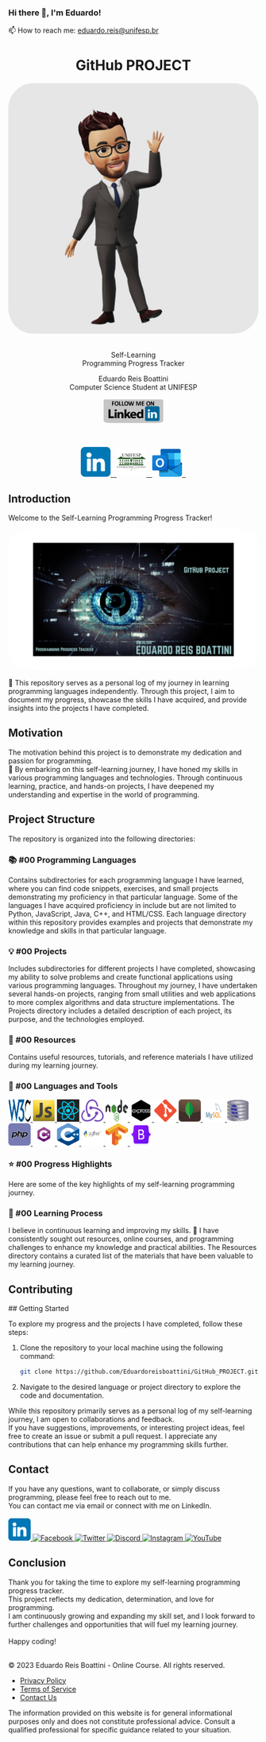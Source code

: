 ### Hi there 👋, I'm Eduardo!
📫 How to reach me: eduardo.reis@unifesp.br

<!--
**Eduardoreisboattini/Eduardoreisboattini** is a ✨ _special_ ✨ repository because its `README.md` (this file) appears on your GitHub profile.

Here are some ideas to get you started:

- 🔭 I’m currently working on ...
- 🌱 I’m currently learning ...
- 👯 I’m looking to collaborate on ...
- 🤔 I’m looking for help with ...
- 💬 Ask me about ...
- 📫 How to reach me: ...
- 😄 Pronouns: ...
- ⚡ Fun fact: ...
-->
<h1 align="center">GitHub PROJECT</h1>

<p align="center">
 <img src="./ICONS/Project_Logo.jpg" alt="Project Logo" width="auto" height="auto" style="border-radius:10%">&nbsp;&nbsp;
</p>


<p align="center">
  Self-Learning<br> Programming Progress Tracker<br>
</p>

<p align="center">
  Eduardo Reis Boattini<br>
  Computer Science Student at UNIFESP
</p>

<p align="center">
  <a href="https://lnkd.in/dkmjaM9y">
    <img src="./ICONS/follow_linkedin.png" alt="Follow me on Linkedin" width="120" height="auto" style="border-radius:10%">
  </a>
</p>
<br> 
<p align="center">
  <a href="https://www.linkedin.com/in/eduardoreisboattini/">
    <img src="./ICONS/linkedin.png" alt="LinkedIn" height="auto" width="60"  style="border-radius:10%">&nbsp;&nbsp;
  </a>
  <a href="https://www.unifesp.br/campus/sjc">
    <img src="./ICONS/unifesp.png" alt="University Email" height="auto" width="60"  style="border-radius:10%">&nbsp;&nbsp;
  </a>
  <a href="mailto:edu_boa@hotmail.com">
    <img src="./ICONS/outlook.png" alt="Personal Email" height="auto" width="60"  style="border-radius:10%">&nbsp;&nbsp;
  </a>
</p>


<h2>Introduction</h2>

Welcome to the Self-Learning Programming Progress Tracker!<br>  
<p align="center">
  <a href="https://github.com/Eduardoreisboattini/GitHub_PROJECT">
    <img src="./IMAGES/github_cardtemplate.png" alt="Github Card Template" width="auto" height="auto" style="border-radius:10%">
  </a>
</p>
🚀 This repository serves as a personal log of my journey in learning programming languages independently.
Through this project, I aim to document my progress, showcase the skills I have acquired, and provide insights into the projects I have completed.

<h2>Motivation</h2>
The motivation behind this project is to demonstrate my dedication and passion for programming.<br>
💪 By embarking on this self-learning journey, I have honed my skills in various programming languages and technologies. 
Through continuous learning, practice, and hands-on projects, I have deepened my understanding and expertise in the world of programming.

<h2>Project Structure</h2>

The repository is organized into the following directories:

<h3>📚 #00 Programming Languages</h3>

Contains subdirectories for each programming language I have learned, where you can find code snippets, exercises, and small projects demonstrating my proficiency in that particular language. Some of the languages I have acquired proficiency in include but are not limited to Python, JavaScript, Java, C++, and HTML/CSS. Each language directory within this repository provides examples and projects that demonstrate my knowledge and skills in that particular language.

<h3>💡 #00 Projects</h3>

Includes subdirectories for different projects I have completed, showcasing my ability to solve problems and create functional applications using various programming languages. Throughout my journey, I have undertaken several hands-on projects, ranging from small utilities and web applications to more complex algorithms and data structure implementations. The Projects directory includes a detailed description of each project, its purpose, and the technologies employed.

<h3>📖 #00 Resources</h3>

Contains useful resources, tutorials, and reference materials I have utilized during my learning journey.

<h3>📖 #00 Languages and Tools</h3>

<a href="https://www.w3.org/">
  <img src="./ICONS/w3c.png" alt="W3C" width="45" height="45" style="border-radius:10%">
</a>

<a href="https://developer.mozilla.org/en-US/docs/Web/JavaScript">
  <img src="./ICONS/javascript.png" alt="JavaScript" width="45" height="45" style="border-radius:10%">
</a>

<a href="https://react.dev/">
  <img src="./ICONS/react.png" alt="React" width="45" height="45">
</a>

<a href="https://redux.js.org/">
  <img src="./ICONS/redux.png" alt="Redux" width="45" height="45">
</a>

<a href="https://nodejs.org/en">
  <img src="./ICONS/nodejs.png" alt="Node" width="45" height="45">
</a>

<a href="http://expressjs.com/">
  <img src="./ICONS/expressjs.png" alt="Express" width="45" height="45">
</a>

<a href="https://git-scm.com/">
  <img src="./ICONS/git.png" alt="Git" width="45" height="45">
</a>

<a href="https://www.mongodb.com/">
  <img src="./ICONS/mongodb.png" alt="MongoDB" width="45" height="45">
</a>

<a href="https://www.mysql.com/">
  <img src="./ICONS/mysql.png" alt="MySQL" width="45" height="45">
</a>

<a href="https://www.sqlite.org/index.html">
  <img src="./ICONS/sqlite.png" alt="SQLite" width="45" height="45">
</a>

<a href="https://www.php.net">
  <img src="./ICONS/php.png" alt="PHP" width="45" height="45">
</a>

<a href="https://dotnet.microsoft.com/en-us/languages/csharp">
  <img src="./ICONS/Csharp.png" alt="C#" width="45" height="45">
</a>

<a href="https://learn.microsoft.com/en-us/cpp/cpp">
  <img src="./ICONS/C++.png" alt="C++" width="45" height="45">
</a>

<a href="https://www.python.org/">
  <img src="./ICONS/python.png" alt="Python" width="45" height="45">
</a>

<a href="https://www.tensorflow.org/">
  <img src="./ICONS/Tensorflow.png" alt="Tensorflow" width="45" height="45">
</a>

<a href="https://getbootstrap.com/">
  <img src="./ICONS/bootstrap.png" alt="Bootstrap" width="45" height="45">
</a>
<br>
<h3>⭐ #00 Progress Highlights</h3>

Here are some of the key highlights of my self-learning programming journey.

<h3>🌱 #00 Learning Process</h3>

I believe in continuous learning and improving my skills. 🎯 I have consistently sought out resources, online courses, and programming challenges to enhance my knowledge and practical abilities. The Resources directory contains a curated list of the materials that have been valuable to my learning journey.

<h2>Contributing</h2>
## Getting Started

To explore my progress and the projects I have completed, follow these steps:

1. Clone the repository to your local machine using the following command:

   ```bash
   git clone https://github.com/Eduardoreisboattini/GitHub_PROJECT.git

2. Navigate to the desired language or project directory to explore the code and documentation.

While this repository primarily serves as a personal log of my self-learning journey, I am open to collaborations and feedback.<br> If you have suggestions, improvements, or interesting project ideas, feel free to create an issue or submit a pull request. I appreciate any contributions that can help enhance my programming skills further.

<h2>Contact</h2>
If you have any questions, want to collaborate, or simply discuss programming, please feel free to reach out to me.<br> You can contact me via email or connect with me on LinkedIn.

              
<br>
<br>

<a href="https://www.linkedin.com/in/eduardoreisboattini/">
  <img src="./ICONS/linkedin.png" alt="LinkedIn" width="45" height="45">
</a>

<a href="https://www.facebook.com/eboattini/">
  <img src="./ICONS/facebook.png" alt="Facebook" width="45" height="45">
</a>

<a href="https://twitter.com/ed_re_bo">
  <img src="./ICONS/twitter.png" alt="Twitter" width="45" height="45">
</a>

<a href="https://discord.gg/tgUv67yD">
  <img src="./ICONS/discord.png" alt="Discord" width="45" height="45">
</a>

<a href="https://www.instagram.com/ed_re_bo">
  <img src="./ICONS/instagram.png" alt="Instagram" width="45" height="45">
</a>

<a href="https://www.youtube.com/@KALISHworld/">
  <img src="./ICONS/youtube.png" alt="YouTube" width="45" height="45">
</a>

<br>
<h2>Conclusion</h2>
Thank you for taking the time to explore my self-learning programming progress tracker. <br>
This project reflects my dedication, determination, and love for programming.<br> I am continuously growing and expanding my skill set, and I look forward to further challenges and opportunities that will fuel my learning journey.
<br>
<br>
Happy coding!
<br>
<br>
        <!-- Footer section with additional links and information -->
<footer>
    <div class="footer-container">
        <p>&copy; 2023 Eduardo Reis Boattini - Online Course. All rights reserved.</p>
        <ul class="footer-menu">
            <li><a href="./PrivacyPolicy.md">Privacy Policy</a></li>
            <li><a href="./TermsOfService.md">Terms of Service</a></li>
            <li><a href="mailto:eduardo.reis@unifesp.br">Contact Us</a></li>
        </ul>
    </div>
    <div class="footer-disclaimer">
        <p>The information provided on this website is for general informational purposes only and does not constitute professional advice. Consult a qualified professional for specific guidance related to your situation.</p>
    </div>
</footer>
